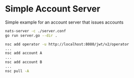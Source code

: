 # Simple Account Server

Simple example for an account server that issues accounts

```bash
nats-server -c ./server.conf
go run server.go --dir .
```

```bash
nsc add operator -u http://localhost:8080/jwt/v2/operator
...
nsc add account A
...
nsc add account B
...
nsc pull -A
```